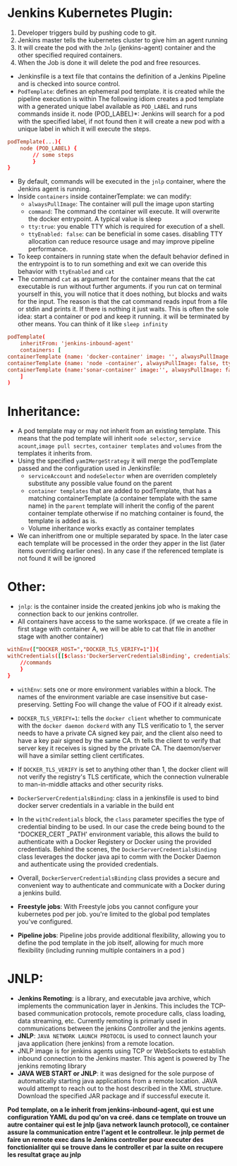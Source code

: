 # Jenkins Kubernetes Plugin:
1. Developer triggers build by pushing code to git.
2. Jenkins master tells the kubernetes cluster to give him an agent running
3. It will create the pod with the `Jnlp` (jenkins-agent) container and the other specified required containers.
4. When the Job is done it will delete the pod and free resources.
- Jenkinsfile is a text file that contains the definition of a Jenkins Pipeline and is checked into source control.
- `PodTemplate`: defines an ephemeral pod template. it is created while the pipeline execution is within
The following idiom creates a pod template with a generated unique label available as `POD_LABEL` and runs commands inside it. node (POD_LABEL)*: Jenkins will search for a pod with the specified label, if not found then it will create a new pod with a unique label in which it will execute the steps.
```conf
podTemplate(...){
    node (POD_LABEL) {
        // some steps
        }
}
```
- By default, commands will be executed in the `jnlp` container, where the Jenkins agent is running.
- Inside `containers` inside containerTemplate: we can modify:
    - `alwaysPullImage`: The container will pull the image upon starting
    - `command`: The command the container will execute. It will overwrite the docker entrypoint. A typical value is sleep
    -  `tty:true`: you enable TTY which is required for execution of a shell. 
    - `ttyEnabled: false`: can be beneficial in some cases. disabling TTY allocation can reduce resource usage and may improve pipeline
performance.
- To keep containers in running state when the default behavior defined in the entrypoint is to to run something and exit we can overide this behavior with `ttyEnabled` and `cat`
- The command `cat` as argument for the container means that the cat executable is run without further arguments. if you run cat on terminal yourself in this, you will notice that it does nothing, but blocks and waits for the input. The reason is that the cat command reads input from a file or stdin and prints it. If there is nothing it just waits. This is often the sole idea: start a container or pod and keep it running. it will be terminated by other means. You can think of it like `sleep infinity`
``` conf
podTemplate( 
    inheritFrom: 'jenkins-inbound-agent'
    containers: [
containerTemplate (name: 'docker-container' image: '', alwaysPullImage: false, ttyEnabled: true, command: 'cat'
containerTemplate (name: 'node -container', alwaysPullImage: false, ttyEnabled: true, command: 'cat'),
containerTemplate (name:'sonar-container' image:'', alwaysPullImage: false, ttyEnabled: true, command: 'cat')
    ]
)
```
# Inheritance:
- A pod template may or may not inherit from an existing template. This means that the pod template will inherit `node selector`, `service acount`,`image pull secrtes`, `container templates` and `volumes` from the templates it inherits from.
- Using the specified `yamIMergeStrategy` it will merge the podTemplate passed and the configuration used in Jenkinsfile:
     - `serviceAccount` and `nodeSelector` when are overriden completely substitute any possible value found on the parent
     - `container templates` that are added to podTemplate, that has a matching containerTemplate (a container template with the same name) in the `parent` template will inherit the config of the parent container template otherwise if no matching container is found, the template is added as is.
    - Volume inheritance works exactly as container templates
- We can inheritfrom one or multiple separated by space. In the later case each template will be processed in the order they apper in the list (later items overriding earlier ones). In any case if the referenced template is not found it will be ignored

# Other:
- `jnlp`: is the container inside the created jenkins job who is making the connection back to our jenkins controller.
- All containers have access to the same workspace. (if we create a file in first stage with container A, we will be able to cat that file in another stage with another container)

```conf
withEnv(["DOCKER_HOST=","DOCKER_TLS_VERIFY=1"]){
withCredentials([[$class:'DockerServerCredentialsBinding', credentialsId: "credential name", variable: 'DOCKER CERT PATH']]){
    //commands
    }
}
```
- `withEnv`: sets one or more environment variables within a block. The names of the environment variable are case insensitive but case-preserving. Setting Foo will change the value of FOO if it already exist.

- `DOCKER_TLS_VERIFY=1`: tells the `docker client` whether to communicate with the `docker daemon dockerd` with any TLS verificatio to 1, the server needs to have a private CA signed key pair, and the client also need to have a key pair signed by the same CA. th tells the client to verify that server key it receives is signed by the private CA. The daemon/server will have a similar setting client certificates.
- If `DOCKER_TLS_VERIFY` is set to anything other than 1, the docker client will not verify the registry's TLS certificate, which the connection vulnerable to man-in-middle attacks and other security risks.
- `DockerServerCredentialsBinding`: class in a jenkinsfile is used to bind docker server credentials in a variable in the build ent
- In the `withCredentials` block, the `class` parameter specifies the type of credential binding to be used. In our case the crede being bound to the "DOCKER_CERT _PATH' environment variable, this allows the build to authenticate with a Docker Registery or Docker using the provided credentials. Behind the scenes, the `DockerServerCredentialsBinding` class leverages the docker java api to comm with the Docker Daemon and authenticate using the provided credentials.
- Overall, `DockerServerCredentialsBinding` class provides a secure and convenient way to authenticate and communicate with a Docker during a jenkins build.
- **Freestyle jobs**: With Freestyle jobs you cannot configure your kubernetes pod per job. you're limited to the global pod templates you've configured.
- **Pipeline jobs**: Pipeline jobs provide additional flexibility, allowing you to define the pod template in the job itself, allowing for much more flexibility (including running multiple containers in a pod )
# JNLP:
- **Jenkins Remoting**: is a library, and executable java archive, which implements the communication layer in Jenkins. This includes the TCP-based communication protocols, remote procedure calls, class loading, data streaming, etc. Currently remoting is primarly used in communications between the jenkins Controller and the jenkins agents.
- **JNLP**: `JAVA NETWORK LAUNCH PROTOCOL` is used to connect launch your java application (here jenkins) from a remote location. 
- JNLP image is for jenkins agents using TCP or WebSockets to establish inbound connection to the Jenkins master. This agent is powered by The jenkins remoting library
- **JAVA WEB START or JNLP**: it was designed for the sole purpose of automatically starting java applications from a remote location.  JAVA would attempt to reach out to the host described in the XML structure. Download the specified JAR package and if successful execute it.

**Pod template, on a le inherit from jenkins-inbound-agent, qui est une configuration YAML du pod qu'on va creé.
dans ce template on trouve un autre container qui est le jnlp (java network launch protocol), ce container assure la communication entre l'agent et le controlleur.
le jnlp permet de faire un remote exec dans le Jenkins controller pour executer des fonctionialiter qui se trouve dans le controller et par la suite on recupere les resultat graçe au jnlp**

